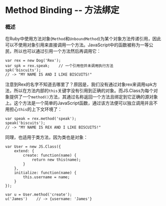 # Method Binding -- 方法绑定 #

### 概述 ###

在Ruby中使用方法对象(`Method`和`UnboundMethod`)为某个对象方法传递引用，因此可以不使用对象引用来直接调用一个方法。JavaScript中的函数被称为一等公民，所以也可以通过引用一个方法然后再调用它：

	var rex = new Dog('Rex');
	var spk = rex.speak;    // 一个引用但并未调用执行方法
	spk('biscuits');
    // -> "MY NAME IS AND I LIKE BISCUITS!"

注意到Rex的名字不知道去哪里了？原因是，我们没有通过对象rex来调用spk方法，所以在方法内部的`this`关键字没有引用到正确的对象。而JS.Class为每个对象提供了一个`method()`方法，其通过名称返回一个方法且绑定到它正确的源对象上。这个方法是一个简单的JavaScript函数，通过该方法便可以独立调用并且不用担心`this`的上下文环境了：

	var speak = rex.method('speak');
	speak('biscuits');
    // -> "MY NAME IS REX AND I LIKE BISCUITS!"

同理，也适用于类方法，因为类也是对象：

	var User = new JS.Class({
	    extend: {
	        create: function(name) {
	            return new this(name);
	        }
	    },
	    initialize: function(name) {
	        this.username = name;
	    }
	});
	
	var u = User.method('create');
	u('James')    // -> {username: 'James'}